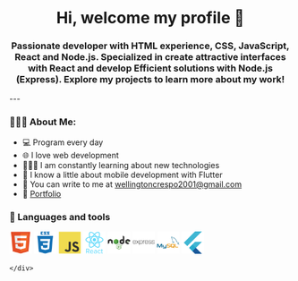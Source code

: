 <div align="center">
    <img src="https://media.giphy.com/media/v1.Y2lkPTc5MGI3NjExNmdrMjB4Yms2MWs2ZHJ0bTd1MnlvNDlyb3d5YjZxMHB2cTZibXllYiZlcD12MV9pbnRlcm5hbF9naWZfYnlfaWQmY3Q9Zw/4rZA5D22301iMgrUNd/giphy.gif" alt="" width="300">
    <h1 align="center">Hi, welcome my profile 👋</h1>
    <h3 align="center">Passionate developer with HTML experience,
        CSS, JavaScript, React and Node.js. Specialized in
        create attractive interfaces with React and develop
        Efficient solutions with Node.js (Express). Explore
        my projects to learn more about my work!</h3>
</div>
---

### 🙋🏻‍♂️ About Me:

- 💻 Program every day
- 🌐 I love web development
- 👨🏻‍💻 I am constantly learning about new technologies
- 📱 I know a little about mobile development with Flutter
- 📧 You can write to me at wellingtoncrespo2001@gmail.com
- 🔗 [Portfolio](https://i-portafolio.netlify.app/)


<div align="left">
    <h3>📌 Languages and tools</h3>
    <div>
    <img src="https://github.com/devicons/devicon/blob/master/icons/html5/html5-original.svg" width="40" alt="HTML">
    <img src="https://github.com/devicons/devicon/blob/master/icons/css3/css3-plain-wordmark.svg" width="40" alt="css">
    <img src="https://github.com/devicons/devicon/blob/master/icons/javascript/javascript-original.svg" width="40" alt="JavaScript">
    <img src="https://github.com/devicons/devicon/blob/master/icons/react/react-original-wordmark.svg" width="40" alt="React">
    <img src="https://github.com/devicons/devicon/blob/master/icons/nodejs/nodejs-original-wordmark.svg" width="40" alt="NodeJs">
    <img src="https://github.com/devicons/devicon/blob/master/icons/express/express-original-wordmark.svg" width="40" alt="Express">
    <img src="https://github.com/devicons/devicon/blob/master/icons/mysql/mysql-original-wordmark.svg" width="40" alt="MySQL">
    <img src="https://github.com/devicons/devicon/blob/master/icons/flutter/flutter-original.svg" width="40" alt="Flutter">
        
    </div>
</div>
